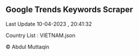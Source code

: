 

## Google Trends Keywords Scraper 
 
Last Update 10-04-2023 , 20:41:32

Country List :
VIETNAM.json



© Abdul Muttaqin 
